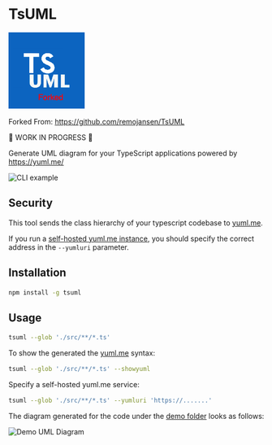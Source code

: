 # TsUML

![Logo](/assets/logo.png)

Forked From: <https://github.com/remojansen/TsUML>

:construction: WORK IN PROGRESS :construction:

Generate UML diagram for your TypeScript applications powered by <https://yuml.me/>

![CLI example](/assets/cli-preview.gif)

## Security

This tool sends the class hierarchy of your typescript codebase to [yuml.me](yuml.me).

If you run a [self-hosted yuml.me instance](https://yuml.me/selfhosting), you should specify the correct address in the `--yumluri` parameter.

## Installation

```sh
npm install -g tsuml
```

## Usage

```bash
tsuml --glob './src/**/*.ts'
```

To show the generated the [yuml.me](yuml.me) syntax:

```bash
tsuml --glob './src/**/*.ts' --showyuml
```

Specify a self-hosted yuml.me service:

```bash
tsuml --glob './src/**/*.ts' --yumluri 'https://.......'
```

The diagram generated for the code under the [demo folder](https://github.com/seushermsft/TsUML/tree/master/src/demo) looks as follows:

![Demo UML Diagram](/assets/uml_diagram.svg)
